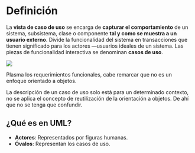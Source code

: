 # Definición

La **vista de caso de uso** se encarga de **capturar el comportamiento** de un sistema, subsistema, clase o componente **tal y como se muestra a un usuario externo**. Divide la funcionalidad del sistema en transacciones que tienen significado para los actores —usuarios ideales de un sistema. Las piezas de funcionalidad interactiva se denominan **casos de uso**.

![](https://lh7-us.googleusercontent.com/docsz/AD_4nXfaPa-BEUlm9uOVU4bkcCcM6pwlM1-pG03PCpc-4vY3sT_gY5udd_rREI9iOvMGtQqZPoDzvl8cOrV9R1V3Byqr-ZHna5ndcInsGssZs6zMlA9jjie9ymDVdTJSFIiekcgAOa5bu9J_Vbxrx1rUyGxrq0kB?key=VReuh94fGGpJZLGsXsGdUQ)

Plasma los requerimientos funcionales, cabe remarcar que no es un enfoque orientado a objetos.

La descripción de un caso de uso solo está para un determinado contexto, no se aplica el concepto de reutilización de la orientación a objetos. De ahí que no se tenga que confundir.

## ¿Qué es en UML?
- **Actores**: Representados por figuras humanas.
- **Óvalos**: Representan los casos de uso.


